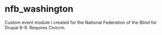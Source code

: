 # nfb_washington

Custom event module I created for the National Federation of the Blind for Drupal 8-9. Requires Civicrm. 
